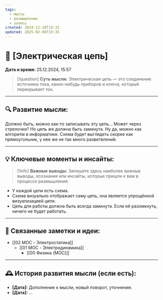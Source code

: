 ```yaml
---
tags:
  - мысль
  - размышление
  - запись
created: 2024-12-18T14:32
updated: 2025-02-06T19:35
---
```


# 💭  [Электрическая цепь]

**Дата и время:** 25.12.2024, 15:57

> [!question] **Суть мысли:**
> Электрическая цепь — это соединение источника тока, каких-нибудь приборов и ключа, который перекрывает ток.

---

## 🔍 Развитие мысли:


Должно быть, можно как-то записывать эту цепь…
Может через стрелочки?
Но цепь же должна быть замкнута.
Ну да, можно как алгоритм в информатике.
Схема будет выглядеть скорее как прямоугольник, у нее же не так много разветвлений.

---

## 💡 Ключевые моменты и инсайты:

> [!info] **Важные выводы:**
> Запишите здесь наиболее важные выводы, осознания или инсайты, которые пришли к вам в процессе размышления.

- У каждой цепи есть схема.
- Схема визуально отображает саму цепь, она является упрощённой визуализацией цепи.
- Цепь для работы должна быть всегда замкнута. Если её разомкнуть, ничего не будет работать.

---

## 🔄 Связанные заметки и идеи:

- [[02 MOC - Электростатика]]
	- [[01 MOC - Электродинамика]]
		- [[00 Физика (MOC)]]


---

## 🕰️ История развития мысли (если есть):

* **[Дата]:**  Дополнение к мысли, новый поворот, уточнение.
* **[Дата]:**  ...